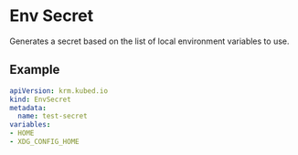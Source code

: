# Env Secret  

Generates a secret based on the list of local environment variables to use. 

## Example 

```yaml
apiVersion: krm.kubed.io
kind: EnvSecret
metadata:
  name: test-secret
variables:
- HOME
- XDG_CONFIG_HOME
```
